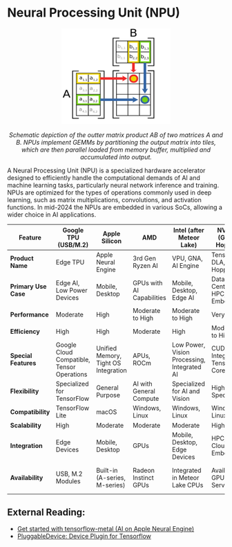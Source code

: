 
# Neural Processing Unit (NPU)
<div style="text-align: center;">
  <img src="./npu_2.png" alt="Placeholder Image" style="width:50%;">
  <p><em>Schematic depiction of the outter matrix product AB of two matrices A and B. NPUs implement GEMMs by partitioning the output matrix into tiles, which are then parallel loaded from memory buffer, multiplied and accumulated into output. </em></p>
</div>

A Neural Processing Unit (NPU) is a specialized hardware accelerator designed to efficiently handle the computational demands of AI and machine learning tasks, particularly neural network inference and training. NPUs are optimized for the types of operations commonly used in deep learning, such as matrix multiplications, convolutions, and activation functions. In mid-2024 the NPUs are embedded in various SoCs, allowing a wider choice in AI applications.

| Feature                          | Google TPU (USB/M.2)      | Apple Silicon      | AMD                      | Intel (after Meteor Lake)       | NVIDIA (Grace Hopper)     | NVIDIA (Jetson)           | Snapdragon Xlite          |
|----------------------------------|---------------------------|--------------------|--------------------------|---------------------------|---------------------------|---------------------------|---------------------------|
| **Product Name**                 | Edge TPU                  | Apple Neural Engine| 3rd Gen Ryzen AI| VPU, GNA, AI Engine       | TensorRT, DLA, Grace Hopper| Jetson Xavier, Nano, TX2  | Qualcomm AI Engine        |
| **Primary Use Case**             | Edge AI, Low Power Devices| Mobile, Desktop    | GPUs with AI Capabilities| Mobile, Desktop, Edge AI  | Data Center, HPC, Embedded | Embedded AI     | Mobile, Edge Computing    |
| **Performance**                  | Moderate                  | High               | Moderate to High         | Moderate to High          | Very High                 | Moderate to High          | Moderate                  |
| **Efficiency**                   | High                      | High               | Moderate                 | High                      | Moderate to High          | High                      | High                      |
| **Special Features**             | Google Cloud Compatible, Tensor Operations| Unified Memory, Tight OS Integration | APUs, ROCm | Low Power, Vision Processing, Integrated AI | CUDA Integration, Tensor Cores | Low Power, Integrated AI | Integrated 5G, AI on Device |
| **Flexibility**                  | Specialized for TensorFlow| General Purpose    | AI with General Compute  | Specialized for AI and Vision| Highly Specialized        | General Purpose           | General Purpose           |
| **Compatibility**                | TensorFlow Lite           | macOS              | Windows, Linux           | Windows, Linux            | Windows, Linux            | Linux                     | Android, Windows          |
| **Scalability**                  | High                      | Moderate           | Moderate                 | Moderate                  | High                      | Moderate                  | Moderate                  |
| **Integration**                  | Edge Devices              | Mobile, Desktop    | GPUs                     | Mobile, Desktop, Edge Devices | HPC, Cloud, Embedded      | Embedded Systems| Mobile SoCs               |
| **Availability**                 | USB, M.2 Modules          | Built-in (A-series, M-series)| Radeon Instinct GPUs | Integrated in Meteor Lake CPUs | Available in GPUs, Servers | Available in Embedded Modules | Snapdragon SoCs           |

## External Reading:
- [Get started with tensorflow-metal (AI on Apple Neural Engine)](https://developer.apple.com/metal/tensorflow-plugin/)
- [PluggableDevice: Device Plugin for Tensorflow](https://blog.tensorflow.org/2021/06/pluggabledevice-device-plugins-for-TensorFlow.html)